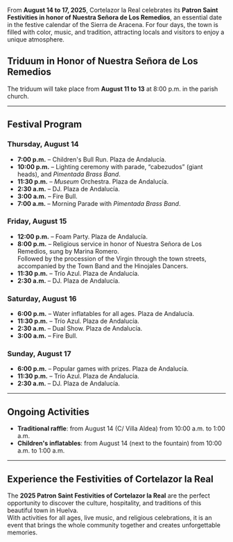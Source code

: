 ﻿From **August 14 to 17, 2025**, Cortelazor la Real celebrates its **Patron Saint Festivities in honor of Nuestra Señora de Los Remedios**, an essential date in the festive calendar of the Sierra de Aracena. For four days, the town is filled with color, music, and tradition, attracting locals and visitors to enjoy a unique atmosphere.

## Triduum in Honor of Nuestra Señora de Los Remedios
The triduum will take place from **August 11 to 13** at 8:00 p.m. in the parish church.

---

## Festival Program

### Thursday, August 14
- **7:00 p.m.** – Children's Bull Run. Plaza de Andalucía.  
- **10:00 p.m.** – Lighting ceremony with parade, “cabezudos” (giant heads), and *Pimentada Brass Band*.  
- **11:30 p.m.** – *Museum* Orchestra. Plaza de Andalucía.  
- **2:30 a.m.** – DJ. Plaza de Andalucía.  
- **3:00 a.m.** – Fire Bull.  
- **7:00 a.m.** – Morning Parade with *Pimentada Brass Band*.

### Friday, August 15
- **12:00 p.m.** – Foam Party. Plaza de Andalucía.  
- **8:00 p.m.** – Religious service in honor of Nuestra Señora de Los Remedios, sung by Marina Romero.  
  Followed by the procession of the Virgin through the town streets, accompanied by the Town Band and the Hinojales Dancers.  
- **11:30 p.m.** – Trío Azul. Plaza de Andalucía.  
- **2:30 a.m.** – DJ. Plaza de Andalucía.

### Saturday, August 16
- **6:00 p.m.** – Water inflatables for all ages. Plaza de Andalucía.  
- **11:30 p.m.** – Trío Azul. Plaza de Andalucía.  
- **2:30 a.m.** – Dual Show. Plaza de Andalucía.  
- **3:00 a.m.** – Fire Bull.

### Sunday, August 17
- **6:00 p.m.** – Popular games with prizes. Plaza de Andalucía.  
- **11:30 p.m.** – Trío Azul. Plaza de Andalucía.  
- **2:30 a.m.** – DJ. Plaza de Andalucía.

---

## Ongoing Activities
- **Traditional raffle**: from August 14 (C/ Villa Aldea) from 10:00 a.m. to 1:00 a.m.  
- **Children's inflatables**: from August 14 (next to the fountain) from 10:00 a.m. to 1:00 a.m.

---

## Experience the Festivities of Cortelazor la Real
The **2025 Patron Saint Festivities of Cortelazor la Real** are the perfect opportunity to discover the culture, hospitality, and traditions of this beautiful town in Huelva.  
With activities for all ages, live music, and religious celebrations, it is an event that brings the whole community together and creates unforgettable memories.

